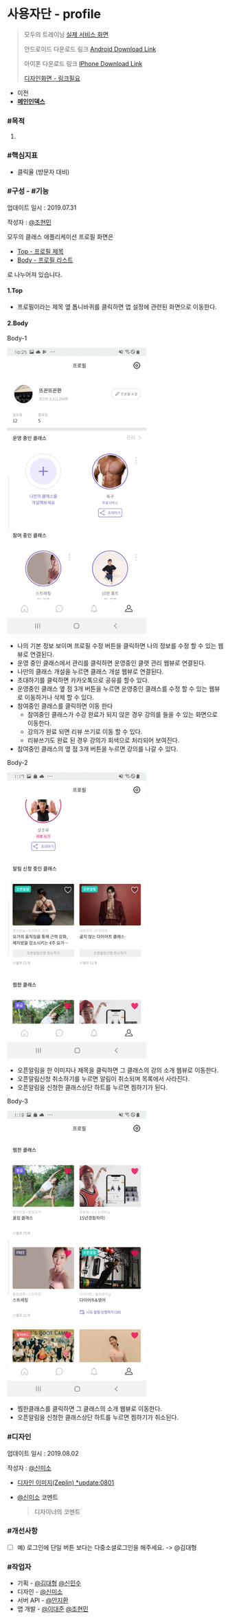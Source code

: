 # 사용자단 - profile

> 모두의 트레이닝 [실제 서비스 화면](https://www.modooclass.net)
> 
> 안드로이드 다운로드 링크 [Android Download Link](https://play.google.com/store/apps/details?id=com.modooclass)
> 
> 아이폰 다운로드 링크 [IPhone Download Link](https://itunes.apple.com/app/id1464482964)
>
> [디자인화면 - 링크필요]() 


- 이전      
- [**메인인덱스**](../README.md)     



### **#목적**

1. 



### #핵심지표

- 클릭율 (방문자 대비)



### **#구성 - #기능**

업데이트 일시 : 2019.07.31

작성자 : [@조현민](https://github.com/johyunmin)

모두의 클래스 애플리케이션 프로필 화면은

- [Top - 프로필 제목](#1.Top)
- [Body - 프로필 리스트](#2.Body)

로 나누어져 있습니다.



#### 1.Top
- 프로필이라는 제목 옆 톱니바퀴를 클릭하면 앱 설정에 관련된 화면으로 이동한다.

#### 2.Body

Body-1

![App Profile Screen1](../img/profile/profile1.jpg)

- 나의 기본 정보 보이며 프로필 수정 버튼을 클릭하면 나의 정보를 수정 할 수 있는 웹뷰로 연결된다.
- 운영 중인 클래스에서 관리를 클릭하면 운영중인 클랫 관리 웹뷰로 연결된다.
- 나만의 클래스 개설을 누르면 클래스 개설 웹뷰로 연결된다.
- 초대하기를 클릭하면 카카오톡으로 공유를 할수 있다.
- 운영중인 클래스 옆 점 3개 버튼을 누르면 운영중인 클래스를 수정 할 수 있는 웹뷰로 이동하거나 삭제 할 수 있다.
- 참여중인 클래스를 클릭하면 이동 한다
  - 참여중인 클래스가 수강 완료가 되지 않은 경우 강의를 들을 수 있는 화면으로 이동한다.
  - 강의가 완료 되면 리뷰 쓰기로 이동 할 수 있다.
  - 리뷰쓰기도 완료 된 경우 강의가 회색으로 처리되어 보여진다.
- 참여중인 클래스의 옆 점 3개 버튼을 누르면 강의를 나갈 수 있다.

Body-2

![App Profile Screen2](../img/profile/profile2.jpg)

- 오픈알림을 한 이미지나 제목을 클릭하면 그 클래스의 강의 소개 웹뷰로 이동한다.
- 오픈알림신청 취소하기를 누르면 알림이 취소되며 목록에서 사라진다.
- 오픈알림을 신청한 클래스상단 하트를 누르면 찜하기가 된다.

Body-3

![App Profile Screen3](../img/profile/profile3.jpg)

- 찜한클래스를 클릭하면 그 클래스의 소개 웹뷰로 이동한다.
- 오픈알림을 신청한 클래스상단 하트를 누르면 찜하기가 취소된다.

### **#디자인**

업데이트 일시 : 2019.08.02

작성자 : [@신미소](https://github.com/meeso-modoo)

- [디자인 이미지(Zeplin) *update:0801](https://app.zeplin.io/project/5d414079bfc64e0d78ff6434?seid=5d4144c3bc2f508866da2e03)

- [@신미소](https://github.com/meeso-modoo)  코멘트

  > 디자이너의 코멘트



### #개선사항

- [ ] 예) 로그인에 단일 버튼 보다는 다중소셜로그인을 해주세요. -> @김대형



### **#작업자**

- 기획 - [@김대형](https://github.com/jacob-modoo) [@신민수](https://github.com/minsoo-modoo)
- 디자인 - [@신미소](https://github.com/meeso-modoo)
- 서버 API - [@안지환](https://github.com/jihwan-modoo)
- 앱 개발 - [@이대준](https://github.com/DaeJunLee) [@조현민](https://github.com/hyunmin-modoo)


  
